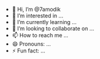 - 👋 Hi, I’m @7amodik
- 👀 I’m interested in ...
- 🌱 I’m currently learning ...
- 💞️ I’m looking to collaborate on ...
- 📫 How to reach me ...
- 😄 Pronouns: ...
- ⚡ Fun fact: ...

<!---
7amodik/7amodik is a ✨ special ✨ repository because its `README.md` (this file) appears on your GitHub profile.
You can click the Preview link to take a look at your changes.
--->
